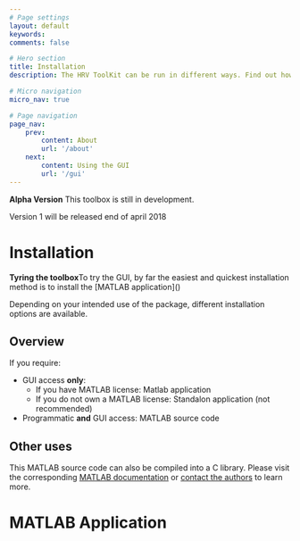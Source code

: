 ```yaml
---
# Page settings
layout: default
keywords:
comments: false

# Hero section
title: Installation
description: The HRV ToolKit can be run in different ways. Find out how to install it here.

# Micro navigation
micro_nav: true

# Page navigation
page_nav:
    prev:
        content: About
        url: '/about'
    next:
        content: Using the GUI
        url: '/gui'
---
```


<div class="callout callout--warning">
    <p><strong>Alpha Version</strong> This toolbox is still in development.</p>
    <p>Version 1 will be released end of april 2018</p>
</div>


# Installation

<div class="callout callout--info">
    <p><strong>Tyring the toolbox</strong>To try the GUI, by far the easiest and quickest installation method is to install the [MATLAB application]()</p>
</div>

Depending on your intended use of the package, different installation options are available.


## Overview

If you require:
- GUI access **only**:
	- If you have MATLAB license: Matlab application
	- If you do not own a MATLAB license: Standalon application (not recommended)
- Programmatic **and** GUI access: MATLAB source code


## Other uses


This MATLAB source code can also be compiled into a C library. Please visit the corresponding [MATLAB documentation](https://www.mathworks.com/products/matlab-coder/features.html#integrate-with-software) or [contact the authors]() to  learn more.


# MATLAB Application

